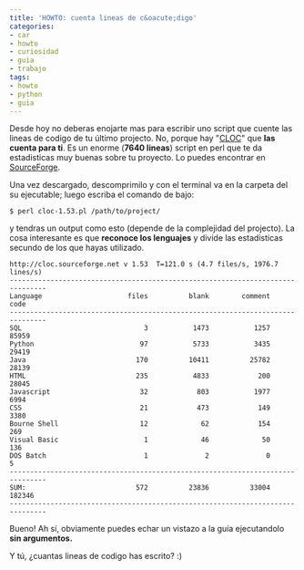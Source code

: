 ```yaml
---
title: 'HOWTO: cuenta lineas de c&oacute;digo'
categories:
- car
- howto
- curiosidad
- guia
- trabajo
tags:
- howto
- python
- guia
---
```

Desde hoy no deberas enojarte mas para escribir uno script que cuente las
lineas de codigo de tu último projecto. No, porque hay
"[CLOC](http://cloc.sourceforge.net/)" que **las cuenta para ti**. Es un enorme
(**7640 lineas**) script en perl que te da estadisticas muy buenas sobre tu
proyecto. Lo puedes encontrar en [SourceForge](http://cloc.sourceforge.net/).

Una vez descargado, descomprimilo y con el terminal va en la carpeta del su
ejecutable; luego escriba el comando de bajo:
```
$ perl cloc-1.53.pl /path/to/project/
```

y tendras un output como esto (depende de la complejidad del projecto). La
cosa interesante es que **reconoce los lenguajes** y divide las estadisticas
secundo de los que hayas utilizado.

    
```
http://cloc.sourceforge.net v 1.53  T=121.0 s (4.7 files/s, 1976.7 lines/s)
-------------------------------------------------------------------------------
Language                     files          blank        comment           code
-------------------------------------------------------------------------------
SQL                              3           1473           1257          85959
Python                          97           5733           3435          29419
Java                           170          10411          25782          28139
HTML                           235           4833            200          28045
Javascript                      32            803           1977           6994
CSS                             21            473            149           3380
Bourne Shell                    12             62            154            269
Visual Basic                     1             46             50            136
DOS Batch                        1              2              0              5
-------------------------------------------------------------------------------
SUM:                           572          23836          33004         182346
-------------------------------------------------------------------------------
```

Bueno! Ah sí, obviamente puedes echar un vistazo a la guía ejecutandolo
**sin argumentos.**

Y tú, ¿cuantas lineas de codigo has escrito? :)